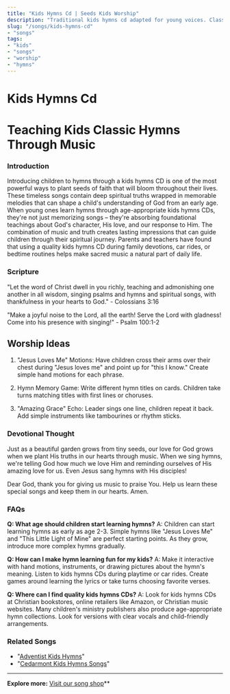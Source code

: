 ```yaml
---
title: "Kids Hymns Cd | Seeds Kids Worship"
description: "Traditional kids hymns cd adapted for young voices. Classic Christian music introducing children to timeless worship."
slug: "/songs/kids-hymns-cd"
- "songs"
tags:
- "kids"
- "songs"
- "worship"
- "hymns"
---
```


# Kids Hymns Cd

# Teaching Kids Classic Hymns Through Music

### Introduction
Introducing children to hymns through a kids hymns CD is one of the most powerful ways to plant seeds of faith that will bloom throughout their lives. These timeless songs contain deep spiritual truths wrapped in memorable melodies that can shape a child's understanding of God from an early age. When young ones learn hymns through age-appropriate kids hymns CDs, they're not just memorizing songs – they're absorbing foundational teachings about God's character, His love, and our response to Him. The combination of music and truth creates lasting impressions that can guide children through their spiritual journey. Parents and teachers have found that using a quality kids hymns CD during family devotions, car rides, or bedtime routines helps make sacred music a natural part of daily life.

### Scripture
"Let the word of Christ dwell in you richly, teaching and admonishing one another in all wisdom, singing psalms and hymns and spiritual songs, with thankfulness in your hearts to God." - Colossians 3:16

"Make a joyful noise to the Lord, all the earth! Serve the Lord with gladness! Come into his presence with singing!" - Psalm 100:1-2

## Worship Ideas
1. "Jesus Loves Me" Motions: Have children cross their arms over their chest during "Jesus loves me" and point up for "this I know." Create simple hand motions for each phrase.

2. Hymn Memory Game: Write different hymn titles on cards. Children take turns matching titles with first lines or choruses.

3. "Amazing Grace" Echo: Leader sings one line, children repeat it back. Add simple instruments like tambourines or rhythm sticks.

### Devotional Thought
Just as a beautiful garden grows from tiny seeds, our love for God grows when we plant His truths in our hearts through music. When we sing hymns, we're telling God how much we love Him and reminding ourselves of His amazing love for us. Even Jesus sang hymns with His disciples!

Dear God, thank you for giving us music to praise You. Help us learn these special songs and keep them in our hearts. Amen.

### FAQs

**Q: What age should children start learning hymns?**
A: Children can start learning hymns as early as age 2-3. Simple hymns like "Jesus Loves Me" and "This Little Light of Mine" are perfect starting points. As they grow, introduce more complex hymns gradually.

**Q: How can I make hymn learning fun for my kids?**
A: Make it interactive with hand motions, instruments, or drawing pictures about the hymn's meaning. Listen to kids hymns CDs during playtime or car rides. Create games around learning the lyrics or take turns choosing favorite verses.

**Q: Where can I find quality kids hymns CDs?**
A: Look for kids hymns CDs at Christian bookstores, online retailers like Amazon, or Christian music websites. Many children's ministry publishers also produce age-appropriate hymn collections. Look for versions with clear vocals and child-friendly arrangements.

### Related Songs

- "[Adventist Kids Hymns](/songs/adventist-kids-hymns/)"
- "[Cedarmont Kids Hymns Songs](/songs/cedarmont-kids-hymns-songs/)"

---

**Explore more:** [Visit our song shop](https://seedskidsworship.com/shop)**

<!-- Schema Markup -->
<script type="application/ld+json">
{
  "@context": "https://schema.org",
  "@type": "MusicRecording",
  "name": "Kids Hymns Cd",
  "byArtist": {
    "@type": "MusicGroup",
    "name": "Seeds Kids Worship"
  },
  "isFamilyFriendly": true,
  "url": "https://seedskidsworship.com/songs/kids-hymns-cd/"
}
</script>